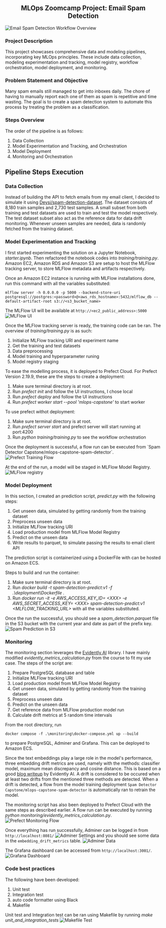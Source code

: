 <h2 style="text-align:center;"> MLOps Zoomcamp Project: Email Spam Detection</h2>

<img title="Email Spam Detection Workflow Overview" src="src\images\mlops_overview.png">

<h3>Project Description</h3>

<p>
This project showcases comprehensive data and modeling pipelines, incorporating key MLOps principles. These include data collection, modeling experimentation and tracking, model registry, workflow orchestration, model deployment, and monitoring.
 
</p>

<h3>Problem Statement and Objective</h3>

<p>
Many spam emails still managed to get into inboxes daily. The chore of having to manually report each one of them as spam is repetitive and time wasting. The goal is to create a spam detection system to automate this process by treating the problem as a classification.
</p>

<h3>Steps Overview</h3>
<p>The order of the pipeline is as follows:</p>
<ol>
  <li>Data Collection</li>
  <li>Model Experimentation and Tracking, and Orchestration</li>
  <li>Model Deployment</li>
  <li>Monitoring and Orchestration</li>
</ol>

<h2>Pipeline Steps Execution</h2>
<h3>Data Collection</h3>
<!-- <img title="Data Collection" src="src\image\data collect.png"> -->
<p>
Instead of building the API to fetch emails from my email client, I decided to simulate it using <a href="https://huggingface.co/datasets/Deysi/spam-detection-dataset" target="_blank">Deysi/spam-detection-dataset</a>. The dataset consists of 8,180 train samples and 2,730 test samples. A small subset from  both training and test datasets are used to train and test the model respectively. The test dataset subset also act as the reference data for data drift monitoring. Whenever unseen samples are needed, data is randomly fetched from the training dataset.
</p>

<h3>Model Experimentation and Tracking</h3>
<!-- <img title="Model Experimentation and Tracking" src="src\image\model exp.png"> -->
<p>
I first started experimenting the solution on a Jupyter Notebook, <i>starter.ipynb</i>. Then refactored the notebook codes into <i>training/training.py</i>. Amazon EC2, Amazon RDS and Amazon S3 are setup to host the MLFlow tracking server, to store MLFlow metadata and artifacts respectively.

Once an Amazon EC2 instance is running with MLFlow installations done, run this command with all the variables substituted:
```
mlflow server -h 0.0.0.0 -p 5000 --backend-store-uri postgresql://postgres:<password>@<aws_rds_hostname>:5432/mlflow_db --default-artifact-root s3://<s3_bucket_name>
```
The MLFlow UI will be available at `http://<ec2_public_address>:5000`
<img title="MLFlow UI" src="src\images\mlflow_ui.png">

Once the MLFlow tracking server is ready, the training code can be ran. The overview of <i>training/training.py</i> is as such:
<ol>
  <li>Initialize MLFlow tracking URI and experiment name</li>
  <li>Get the training and test datasets</li>
  <li>Data preprocessing</li>
  <li>Model training and hyperparameter runing</li>
  <li>Model registry staging</li>
</ol>

To ease the modelling process, it is deployed to Prefect Cloud.
For Prefect Version 2.19.9, these are the steps to create a deployment:
<ol>
  <li>Make sure terminal directory is at root.</li>
  <li>Run <i>prefect init</i> and follow the UI instructions, I chose local</li>
  <li>Run <i>prefect deploy</i>  and follow the UI instructions</li>
  <li>Run <i>prefect worker start --pool 'mlops-capstone'</i> to start worker</li>
</ol>
To use prefect withot deployment:
<ol>
  <li>Make sure terminal directory is at root.</li>
  <li>Run <i>prefect server start</i> and prefect server will start running at port:4200</li>
  <li>Run <i>python training/training.py</i> to see the workflow orchestration</li>
</ol>
Once the deployment is successful, a flow run can be executed from `Spam Detector Capstone/mlops-capstone-spam-detector`. <img title="Prefect Training Flow" src="src\images\prefect_orch.png">

At the end of the run, a model will be staged in MLFlow 
Model Registry.
<img title="MLFlow registry" src="src\images\mlflow_model.png">
</p>

<h3>Model Deployment</h3>
<!-- <img title="Model Deployment" src="src\image\deployment.png"> -->
<p>
In this section, I created an prediction script, <i>predict.py</i> with the following steps:
<ol>
  <li>Get unseen data, simulated by getting randomly from the training dataset</li>
  <li>Preprocess unseen data</li>
  <li>Initialize MLFlow tracking URI</li>
  <li>Load production model from MLFlow Model Registry</li>
  <li>Predict on the unseen data</li>
  <li>Write results to parquet, to simulate passing the results to email client API</li>
</ol>

The prediction script is containerized using a DockerFile with can be hosted on Amazon ECS.

Steps to build and run the container:
<ol>
  <li>Make sure terminal directory is at root.</li>
  <li>Run <i>docker build -t spam-detection-predict:v1 -f .\deployment\Dockerfile .</i></li>
  <li>Run <i>docker run -it -e AWS_ACCESS_KEY_ID=  &lt;XXX&gt; -e AWS_SECRET_ACCESS_KEY= &lt;XXX&gt; spam-detection-predict:v1  &lt;MLFLOW_TRACKING_URL&gt;</i> with all the variables substituted. 
</li>
</ol>

Once the run the successful, you should see a <i>spam_detection.parquet</i> file in the S3 bucket with the current year and date as part of the prefix key.
<img title="Spam Prediction in S3" src="src\images\s3_deployed.png">
</p>

<h3>Monitoring</h3>
<!-- <img title="Monitoring" src="src\image\monitoring.png"> -->
<p>
The monitoring section leverages the <a href='https://www.evidentlyai.com/' target="_blank">Evidently AI</a> library. I have mainly modified  <i>evidently_metrics_calculation.py</i> from the course to fit my use case.
The steps of the script are:
<ol>
  <li>Prepare PostgreSQL database and table</li>
  <li>Initialize MLFlow tracking URI</li>
  <li>Load production model from MLFlow Model Registry</li>
  <li>Get unseen data, simulated by getting randomly from the training dataset</li>
  <li>Preprocess unseen data</li>
  <li>Predict on the unseen data</li>
  <li>Get reference data from MLFlow production model run</li>
  <li>Calculate drift metrics at 5 random time intervals</li>
</ol>

From the root directory, run
```
docker compose -f .\monitoring\docker-compose.yml up --build
```
to prepare PostgreSQL, Adminer and Grafana. This can be deployed to Amazon ECS.

Since the text embeddings play a large role in the model's performance, three embedding drift metrics are used, namely with the methods: classifier model, maximum mean discrepancy and cosine distance. This is based on a good <a href="https://www.evidentlyai.com/blog/embedding-drift-detection"  target="_blank">blog writeup</a> by Evidently AI. A drift is considered to be occured when at least two drifts from the mentioned three methods are detected. When a drift is detected, a flow from the model training deployment `Spam Detector Capstone/mlops-capstone-spam-detector` is automatically ran to retrain the model.

The monitoring script has also been deployed to Prefect Cloud with the same steps as described earlier. A flow run can be executed by running <i>python monitoring/evidently_metrics_calculation.py</i>.
<img title="Prefect Monitoring Flow" src="src\images\batch_monitoring.png">

Once everything has run successfully, Adminer can be logged in from `http://localhost:8081/`
<img title="Adminer Settings" src="src\images\adminer_settings.png">
and you should see some data in the `embedding_drift_metrics` table.
<img title="Adminer Data" src="src\images\adminer_table.png">

The Grafana dashboard can be accessed from `http://localhost:3001/`.
<img title="Grafana Dashboard" src="src\images\grafana_vizualization.png">

</p>

<h3>Code best practices</h3>
<p>
The following have been developed:
<ol>
  <li>Unit test</li>
  <li>Integration test</li>
  <li>auto code formatter using Black</li>
  <li>Makefile</li>
</ol>
Unit test and Integration test can be ran using Makefile by running <i> make unit_and_integration_tests</i>
<img title="Makefile Test" src="src\images\makefile_test.png">

</p>
